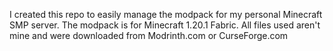 I created this repo to easily manage the modpack for my personal Minecraft SMP server. The modpack is for Minecraft 1.20.1 Fabric. All files used aren't mine and were downloaded from Modrinth.com or CurseForge.com
